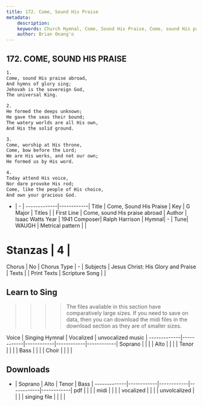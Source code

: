 ```yaml
---
title: 172. Come, Sound His Praise
metadata:
    description: 
    keywords: Church Hymnal, Come, Sound His Praise, Come, sound His praise abroad, 
    author: Brian Onang'o
---
```



## 172. COME, SOUND HIS PRAISE

```txt
1.
Come, sound His praise abroad, 
And hymns of glory sing; 
Jehovah is the sovereign God, 
The universal King. 

2.
He formed the deeps unknown; 
He gave the seas their bound; 
The watery worlds are all His own, 
And His the solid ground. 

3.
Come, worship at His throne, 
Come, bow before the Lord; 
We are His works, and not our own; 
He formed us by His word. 

4.
Today attend His voice, 
Nor dare provoke His rod; 
Come, like the people of His choice, 
And own your gracious God.

```

- |   -  |
-------------|------------|
Title | Come, Sound His Praise |
Key | G Major |
Titles |  |
First Line | Come, sound His praise abroad |
Author | Isaac Watts
Year | 1941
Composer| Ralph Harrison |
Hymnal|  - |
Tune| WAUGH |
Metrical pattern | |
# Stanzas | 4 |
Chorus | No |
Chorus Type | - |
Subjects | Jesus Christ: His Glory and Praise |
Texts |  |
Print Texts | 
Scripture Song |  |
  
## Learn to Sing

>>>> The files available in this section have comparatively large sizes. If you need to save on data, then you can download the midi files in the download section as they are of smaller sizes.

Voice |  Singing Hymnal | Vocalized | unvocalized music |
-------------|------------|------------|------------|------------|
Soprano | | | |
Alto | | | |
Tenor | | | |
Bass | | | |
Choir | | | |

## Downloads

- |  Soprano | Alto | Tenor | Bass |
-------------|------------|------------|------------|------------|
pdf | | | |
midi | | | |
vocalized | | | |
unvolcalized | | | |
singing file | | | |
  